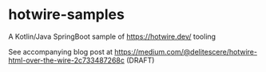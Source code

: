 # hotwire-samples
A Kotlin/Java SpringBoot sample of https://hotwire.dev/ tooling

See accompanying blog post at https://medium.com/@delitescere/hotwire-html-over-the-wire-2c733487268c (DRAFT)
